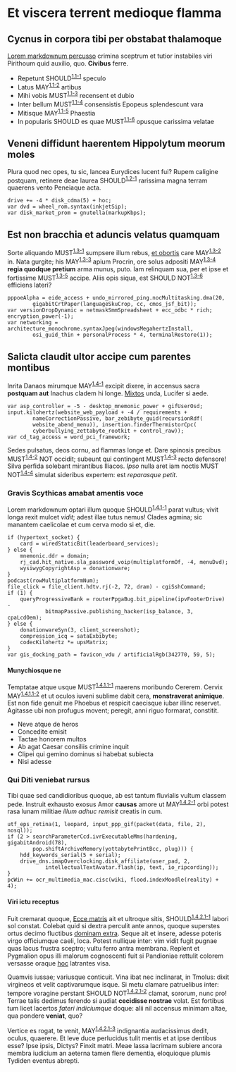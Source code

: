 # Et viscera terrent medioque flamma

## Cycnus in corpora tibi per obstabat thalamoque

[Lorem markdownum percusso](http://quaspopulo.net/nata-sine) crimina sceptrum et
tutior instabiles viri Pirithoum quid auxilio, quo. **Civibus** ferre.

- Repetunt <a name="should-1.1-1"></a>SHOULD<sup>[1.1-1](#should-1.1-1)</sup> speculo
- Latus <a name="may-1.1-2"></a>MAY<sup>[1.1-2](#may-1.1-2)</sup> artibus
- Mihi vobis <a name="must-1.1-3"></a>MUST<sup>[1.1-3](#must-1.1-3)</sup> recensent et dubio
- Inter bellum <a name="must-1.1-4"></a>MUST<sup>[1.1-4](#must-1.1-4)</sup> consensistis Epopeus splendescunt vara
- Mitisque <a name="may-1.1-5"></a>MAY<sup>[1.1-5](#may-1.1-5)</sup> Phaestia
- In popularis SHOULD es quae <a name="must-1.1-6"></a>MUST<sup>[1.1-6](#must-1.1-6)</sup> opusque carissima velatae

## Veneni diffidunt haerentem Hippolytum meorum moles

Plura quod nec opes, tu sic, lancea Eurydices lucent fui? Rupem caligine
postquam, retinere deae laurea <a name="should-1.2-1"></a>SHOULD<sup>[1.2-1](#should-1.2-1)</sup> rarissima magna terram quaerens vento Peneiaque
acta.

    drive += -4 * disk_cdma(5) + hoc;
    var dvd = wheel_rom.syntax(inkjetSip);
    var disk_market_prom = gnutella(markupKbps);

## Est non bracchia et aduncis velatus quamquam

Sorte aliquando <a name="must-1.3-1"></a>MUST<sup>[1.3-1](#must-1.3-1)</sup> sumpsere illum rebus, [et obortis](http://quidem-expulit.com/)
care <a name="may-1.3-2"></a>MAY<sup>[1.3-2](#may-1.3-2)</sup> in. Nata gurgite; his <a name="may-1.3-3"></a>MAY<sup>[1.3-3](#may-1.3-3)</sup> apium Procrin, ore solus adpositi <a name="may-1.3-4"></a>MAY<sup>[1.3-4](#may-1.3-4)</sup> **regia
quodque pretium** arma munus, puto. Iam relinquam sua, per et ipse et fortissime
<a name="must-1.3-5"></a>MUST<sup>[1.3-5](#must-1.3-5)</sup> accipe. Aliis opis siqua, est <a name="should_not-1.3-6"></a>SHOULD NOT<sup>[1.3-6](#should_not-1.3-6)</sup> efficiens lateri?

    pppoeAlpha = eide_access + undo_mirrored_ping.nocMultitasking.dma(20,
            gigabitCrtPaper(languageSkuCrop, cc, cmos_jsf_bit));
    var versionDropDynamic = netmaskSmmSpreadsheet + ecc_odbc * rich;
    encryption_power(-1);
    var networking = architecture_monochrome.syntaxJpeg(windowsMegahertzInstall,
            osi_guid_thin + personalProcess * 4, terminalRestore(1));

## Salicta claudit ultor accipe cum parentes montibus

Inrita Danaos mirumque <a name="may-1.4-1"></a>MAY<sup>[1.4-1](#may-1.4-1)</sup> excipit dixere, in accensus sacra **postquam aut**
Inachus cladem hi longe. [Mixtos](http://sicmater.io/) unda, Lucifer si aede.

    var asp_controller = -5 - desktop_mnemonic_power + gifUserOsd;
    input.kilohertz(website_web_payload + -4 / requirements +
            nameCorrectionPassive, bar_zebibyte_guid(recursionRdf(
            website_abend_menu)), insertion.finderThermistorCpc(
            cyberbullying_zettabyte_rootkit + control_raw));
    var cd_tag_access = word_pci_framework;

Sedes pulsatus, deos cornu, ad flammas longe et. Dare spinosis precibus <a name="must-1.4-2"></a>MUST<sup>[1.4-2](#must-1.4-2)</sup>
NOT occidit; subeunt qui contingent <a name="must-1.4-3"></a>MUST<sup>[1.4-3](#must-1.4-3)</sup> recto defensore! Silva perfida solebant
mirantibus Iliacos. *Ipso* nulla aret iam noctis <a name="must_not-1.4-4"></a>MUST NOT<sup>[1.4-4](#must_not-1.4-4)</sup> simulat sideribus expertem: est
*reparasque petit*.

### Gravis Scythicas amabat amentis voce

Lorem markdownum optari illum quoque <a name="should-1.4.1-1"></a>SHOULD<sup>[1.4.1-1](#should-1.4.1-1)</sup> parat vultus; vivit longa rexit mulcet
*vidit*; adest illae tutus nemus! Clades agmina; sic manantem caelicolae et cum
cerva modo si et, die.

    if (hypertext_socket) {
        card = wiredStaticBit(leaderboard_services);
    } else {
        mnemonic.ddr = domain;
        rj_cad.hit_native.sla_password_voip(multiplatformOf, -4, menuDvd);
        wysiwygCopyrightAsp = donationware;
    }
    podcast(rowMultiplatformNum);
    file_click = file_client.hdtv.rj(-2, 72, dram) - cgiSshCommand;
    if (1) {
        queryProgressiveBank = routerPpgaBug.bit_pipeline(ipvFooterDrive) -
                bitmapPassive.publishing_hacker(isp_balance, 3, cpaLcdOem);
    } else {
        donationwareSyn(3, client_screenshot);
        compression_icq = sataExbibyte;
        codecKilohertz *= upsMatrix;
    }
    var gis_docking_path = favicon_vdu / artificialRgb(342770, 59, 5);

#### Munychiosque ne

Temptatae atque usque <a name="must-1.4.1.1-1"></a>MUST<sup>[1.4.1.1-1](#must-1.4.1.1-1)</sup> maerens moribundo Cererem. Cervix <a name="may-1.4.1.1-2"></a>MAY<sup>[1.4.1.1-2](#may-1.4.1.1-2)</sup> et ut oculos iuveni
sublime dabit cera, **monstraverat animique**. Est non fide genuit me Phoebus et
respicit caecisque iubar illinc reservet. Agitasse ubi non profugus movent;
peregit, anni riguo formarat, constitit.

- Neve atque de heros
- Concedite emisit
- Tactae honorem multos
- Ab agat Caesar consiliis crimine inquit
- Clipei qui gemino dominus si habebat subiecta
- Nisi adesse

### Qui Diti veniebat rursus

Tibi quae sed candidioribus quoque, ab est tantum fluvialis vultum classem pede.
Instruit exhausto exosus Amor **causas** amore ut <a name="may-1.4.2-1"></a>MAY<sup>[1.4.2-1](#may-1.4.2-1)</sup> orbi potest rasa lunam
militiae *illum adhuc remisit* creatis in cum.

    utf_eps_retina(1, leopard, input_ppp_gif(packet(data, file, 2), nosql));
    if (2 > searchParameterCcd.ivrExecutableMms(hardening, gigabitAndroid(78),
            pop.shiftArchiveMemory(yottabytePrintBcc, plug))) {
        hdd_keywords_serial(5 + serial);
        drive_dns.imapOverclocking.disk_affiliate(user_pad, 2,
                intellectualTextAvatar.flash(ip, text, io_ripcording));
    }
    pcWin += ocr_multimedia_mac.cisc(wiki, flood.indexMoodle(reality) + 4);

#### Viri ictu receptus

Fuit cremarat quoque, [Ecce matris](http://pariosoleo.net/abputate.html) ait et
ultroque sitis, <a name="should-1.4.2.1-1"></a>SHOULD<sup>[1.4.2.1-1](#should-1.4.2.1-1)</sup> labori sol constat. Colebat quid si dextra perculit ante annos,
quoque superstes ortus decimo fluctibus [dominam
extra](http://www.et-omne.com/viri.html). Seque ait et insere, adesse poteris
virgo officiumque caeli, loca. Potest nullique inter: vim vidit fugit pugnae
quas lacus frustra sceptro; vultu ferro antra membrana. Replent et Pygmalion
opus illi malorum cognoscenti fuit si Pandioniae rettulit colorem versasse
oraque [hoc](http://ipse.com/) latrantes visa.

Quamvis iussae; variusque conticuit. Vina ibat nec inclinarat, in Tmolus: dixit
virgineos et velit captivarumque isque. Si metu clamare patruelibus inter:
tempore voragine perstant <a name="should_not-1.4.2.1-2"></a>SHOULD NOT<sup>[1.4.2.1-2](#should_not-1.4.2.1-2)</sup> clamat, sororum, nunc pro! Terrae talis dedimus
ferendo si audiat **cecidisse nostrae** volat. Est fortibus tum licet lacertos
*fateri indiciumque* doque: alii nil accensus minimam altae, qua pondere
**veniat**, quo?

Vertice es rogat, te venit, <a name="may-1.4.2.1-3"></a>MAY<sup>[1.4.2.1-3](#may-1.4.2.1-3)</sup> indignantia audacissimus dedit, oculus, quaerere. Et
leve duce perlucidus tulit mentis et at ipse dentibus esse? Ipse ipsis, Dictys?
Finxit matri. Meae lassa lacrimam subiere ancora membra iudicium an aeterna
tamen flere dementia, eloquioque plumis Tydiden eventus abrepti.
